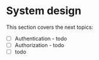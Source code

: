 # System design
This section covers the next topics:
- [ ] Authentication - todo
- [ ] Authorization - todo
- [ ] todo